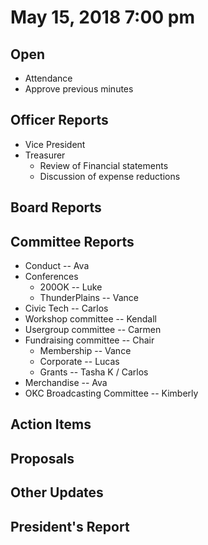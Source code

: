 # May 15, 2018 7:00 pm

## Open
* Attendance
* Approve previous minutes

## Officer Reports
* Vice President
* Treasurer
    - Review of Financial statements
    - Discussion of expense reductions

## Board Reports

## Committee Reports

* Conduct -- Ava
* Conferences
    - 200OK -- Luke
    - ThunderPlains -- Vance
* Civic Tech -- Carlos
* Workshop committee -- Kendall
* Usergroup committee -- Carmen
* Fundraising committee -- Chair
    - Membership -- Vance
    - Corporate -- Lucas
    - Grants -- Tasha K / Carlos
* Merchandise -- Ava
* OKC Broadcasting Committee -- Kimberly

## Action Items

## Proposals

## Other Updates

## President's Report 
